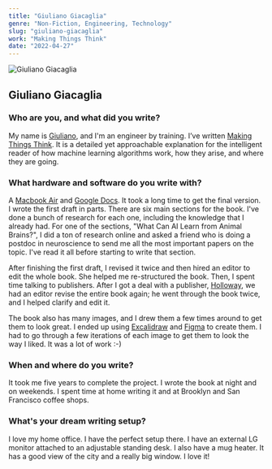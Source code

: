```yaml
---
title: "Giuliano Giacaglia"
genre: "Non-Fiction, Engineering, Technology"
slug: "giuliano-giacaglia"
work: "Making Things Think"
date: "2022-04-27"
---
```


![Giuliano Giacaglia](/interview-photos/giuliano-giacaglia.jpg)

## Giuliano Giacaglia

### Who are you, and what did you write?

My name is [Giuliano](nf.td/giu), and I'm an engineer by training. I’ve written [Making Things Think](https://www.holloway.com/b/making-things-think). It is a detailed yet approachable explanation for the intelligent reader of how machine learning algorithms work, how they arise, and where they are going.

### What hardware and software do you write with?

A [Macbook Air](https://www.apple.com/macbook-air/) and [Google Docs](https://www.google.com/docs/about/). It took a long time to get the final version. I wrote the first draft in parts. There are six main sections for the book. I've done a bunch of research for each one, including the knowledge that I already had. For one of the sections, "What Can AI Learn from Animal Brains?", I did a ton of research online and asked a friend who is doing a postdoc in neuroscience to send me all the most important papers on the topic. I've read it all before starting to write that section. 

After finishing the first draft, I revised it twice and then hired an editor to edit the whole book. She helped me re-structured the book. Then, I spent time talking to publishers. After I got a deal with a publisher, [Holloway](https://www.holloway.com/), we had an editor revise the entire book again; he went through the book twice, and I helped clarify and edit it. 

The book also has many images, and I drew them a few times around to get them to look great. I ended up using [Excalidraw](https://excalidraw.com/) and [Figma](https://www.figma.com/) to create them. I had to go through a few iterations of each image to get them to look the way I liked. It was a lot of work :-) 

### When and where do you write?

It took me five years to complete the project. I wrote the book at night and on weekends. I spent time at home writing it and at Brooklyn and San Francisco coffee shops.

### What's your dream writing setup?

I love my home office. I have the perfect setup there. I have an external LG monitor attached to an adjustable standing desk. I also have a mug heater. It has a  good view of the city and a really big window. I love it!

